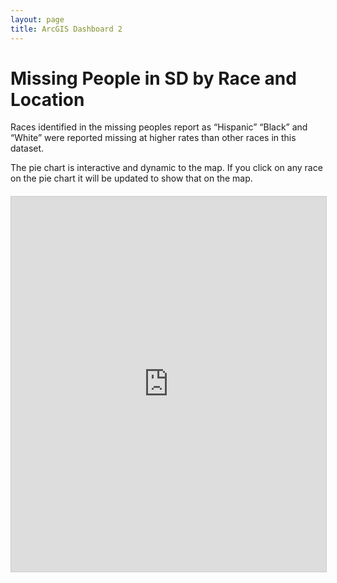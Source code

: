 ```yaml
---
layout: page
title: ArcGIS Dashboard 2
---
```


# Missing People in SD by Race and Location

Races identified in the missing peoples report as “Hispanic” “Black” and “White” were reported missing at higher rates than other races in this dataset. 


The pie chart is interactive and dynamic to the map. If you click on any race on the pie chart it will be updated to show that on the map.

<div style="width: 100%; height: 600px; margin-top: 20px;">
  <iframe 
    src="https://sdsugeo.maps.arcgis.com/apps/dashboards/1b8014d31718484b894f358b6b526a36" 
    frameborder="0" 
    style="width: 100%; height: 100%; border: 1px solid #ccc;">
  </iframe>
</div>


